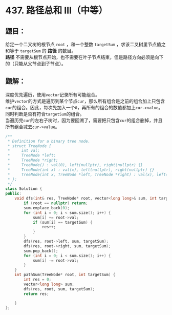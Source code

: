 # 437. 路径总和 III（中等）
## 题目：
给定一个二叉树的根节点 `root` ，和一个整数 `targetSum` ，求该二叉树里节点值之和等于 `targetSum` 的 **路径** 的数目。\
**路径** 不需要从根节点开始，也不需要在叶子节点结束，但是路径方向必须是向下的（只能从父节点到子节点）。
## 题解：
深度优先遍历，使用`vector`记录所有可能组合。\
维护`vector`的方式是遍历到某个节点`cur`，那么所有组合是之前的组合加上只包含`cur`的组合。因此，每次先加入一个`0`，再所有的组合的数值都加上`cur->value`。\
同时判断是否有符合`targetSum`的组合。\
当遍历完`cur`的左右子树时，因为要回溯了，需要把只包含`cur`的组合删掉，并且所有组合减去`cur->value`。
```c++
/**
 * Definition for a binary tree node.
 * struct TreeNode {
 *     int val;
 *     TreeNode *left;
 *     TreeNode *right;
 *     TreeNode() : val(0), left(nullptr), right(nullptr) {}
 *     TreeNode(int x) : val(x), left(nullptr), right(nullptr) {}
 *     TreeNode(int x, TreeNode *left, TreeNode *right) : val(x), left(left), right(right) {}
 * };
 */
class Solution {
public:
    void dfs(int& res, TreeNode* root, vector<long long>& sum, int targetSum) {
        if (root == nullptr) return;
        sum.emplace_back(0);
        for (int i = 0; i < sum.size(); i++) {
            sum[i] += root->val;
            if (sum[i] == targetSum) {
                res++;
            }
        }
        dfs(res, root->left, sum, targetSum);
        dfs(res, root->right, sum, targetSum);
        sum.pop_back();
        for (int i = 0; i < sum.size(); i++) {
            sum[i] -= root->val;
        }
    }
    int pathSum(TreeNode* root, int targetSum) {
        int res = 0;
        vector<long long> sum;
        dfs(res, root, sum, targetSum);
        return res;

    }
};
```